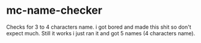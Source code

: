 # mc-name-checker
Checks for 3 to 4 characters name.
i got bored and made this shit so don't expect much. Still it works i just ran it and got 5 names (4 characters name).

